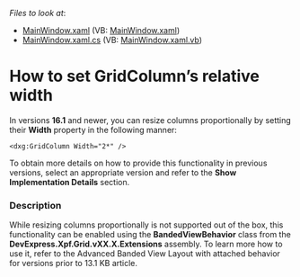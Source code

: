 <!-- default file list -->
*Files to look at*:

* [MainWindow.xaml](./CS/GridDynamicColumnsWIdth/MainWindow.xaml) (VB: [MainWindow.xaml](./VB/GridDynamicColumnsWIdth/MainWindow.xaml))
* [MainWindow.xaml.cs](./CS/GridDynamicColumnsWIdth/MainWindow.xaml.cs) (VB: [MainWindow.xaml.vb](./VB/GridDynamicColumnsWIdth/MainWindow.xaml.vb))
<!-- default file list end -->
# How to set GridColumn’s relative width


<p>In versions <strong>16.1</strong> and newer, you can resize columns proportionally by setting their <strong>Width</strong> property in the following manner:</p>


```xaml
<dxg:GridColumn Width="2*" />
```


<p>To obtain more details on how to provide this functionality in previous versions, select an appropriate version and refer to the <strong>Show Implementation Details</strong> section.</p>


<h3>Description</h3>

<p>While resizing columns proportionally is not supported out of the box, this functionality can be enabled using the <strong>BandedViewBehavior</strong> class from the <strong>DevExpress.Xpf.Grid.vXX.X.Extensions</strong> assembly. To learn more how to use it, refer to the <a data-ticket="K18529">Advanced Banded View Layout with attached behavior for versions prior to 13.1</a> KB article.</p>

<br/>


